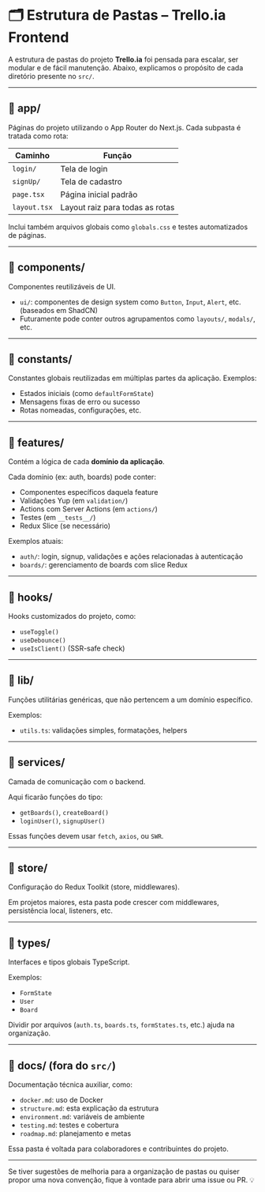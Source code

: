 # 🗂️ Estrutura de Pastas – Trello.ia Frontend

A estrutura de pastas do projeto **Trello.ia** foi pensada para escalar, ser modular e de fácil manutenção. Abaixo, explicamos o propósito de cada diretório presente no `src/`.

---

## 📁 app/

Páginas do projeto utilizando o App Router do Next.js. Cada subpasta é tratada como rota:

| Caminho      | Função                          |
| ------------ | ------------------------------- |
| `login/`     | Tela de login                   |
| `signUp/`    | Tela de cadastro                |
| `page.tsx`   | Página inicial padrão           |
| `layout.tsx` | Layout raiz para todas as rotas |

Inclui também arquivos globais como `globals.css` e testes automatizados de páginas.

---

## 📁 components/

Componentes reutilizáveis de UI.

- `ui/`: componentes de design system como `Button`, `Input`, `Alert`, etc. (baseados em ShadCN)
- Futuramente pode conter outros agrupamentos como `layouts/`, `modals/`, etc.

---

## 📁 constants/

Constantes globais reutilizadas em múltiplas partes da aplicação. Exemplos:

- Estados iniciais (como `defaultFormState`)
- Mensagens fixas de erro ou sucesso
- Rotas nomeadas, configurações, etc.

---

## 📁 features/

Contém a lógica de cada **domínio da aplicação**.

Cada domínio (ex: auth, boards) pode conter:

- Componentes específicos daquela feature
- Validações Yup (em `validation/`)
- Actions com Server Actions (em `actions/`)
- Testes (em `__tests__/`)
- Redux Slice (se necessário)

Exemplos atuais:

- `auth/`: login, signup, validações e ações relacionadas à autenticação
- `boards/`: gerenciamento de boards com slice Redux

---

## 📁 hooks/

Hooks customizados do projeto, como:

- `useToggle()`
- `useDebounce()`
- `useIsClient()` (SSR-safe check)

---

## 📁 lib/

Funções utilitárias genéricas, que não pertencem a um domínio específico.

Exemplos:

- `utils.ts`: validações simples, formatações, helpers

---

## 📁 services/

Camada de comunicação com o backend.

Aqui ficarão funções do tipo:

- `getBoards()`, `createBoard()`
- `loginUser()`, `signupUser()`

Essas funções devem usar `fetch`, `axios`, ou `SWR`.

---

## 📁 store/

Configuração do Redux Toolkit (store, middlewares).

Em projetos maiores, esta pasta pode crescer com middlewares, persistência local, listeners, etc.

---

## 📁 types/

Interfaces e tipos globais TypeScript.

Exemplos:

- `FormState`
- `User`
- `Board`

Dividir por arquivos (`auth.ts`, `boards.ts`, `formStates.ts`, etc.) ajuda na organização.

---

## 📁 docs/ (fora do `src/`)

Documentação técnica auxiliar, como:

- `docker.md`: uso de Docker
- `structure.md`: esta explicação da estrutura
- `environment.md`: variáveis de ambiente
- `testing.md`: testes e cobertura
- `roadmap.md`: planejamento e metas

Essa pasta é voltada para colaboradores e contribuintes do projeto.

---

Se tiver sugestões de melhoria para a organização de pastas ou quiser propor uma nova convenção, fique à vontade para abrir uma issue ou PR. 💡
